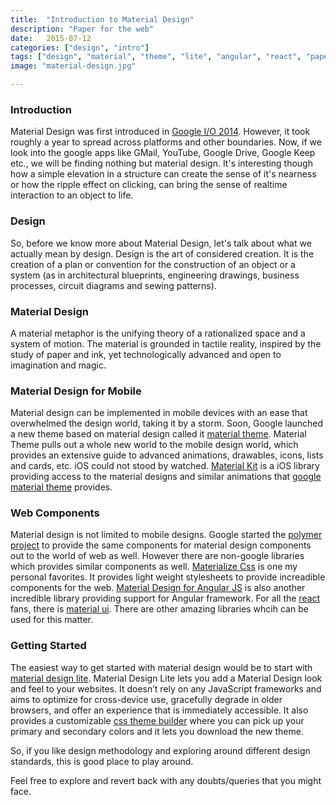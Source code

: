```yaml
---
title:  "Introduction to Material Design"
description: "Paper for the web"
date:   2015-07-12
categories: ["design", "intro"]
tags: ["design", "material", "theme", "lite", "angular", "react", "paper"]
image: "material-design.jpg"

---
```


### Introduction

Material Design was first introduced in [Google I/O 2014][google_io]. However, it took roughly a year to spread across platforms and other boundaries. Now, if we look into the google apps like GMail, YouTube, Google Drive, Google Keep etc., we will be finding nothing but material design. It's interesting though how a simple elevation in a structure can create the sense of it's nearness or how the ripple effect on clicking, can bring the sense of realtime interaction to an object to life.

### Design

So, before we know more about Material Design, let's talk about what we actually mean by design. Design is the art of considered creation. It is the creation of a plan or convention for the construction of an object or a system (as in architectural blueprints, engineering drawings, business processes, circuit diagrams and sewing patterns).

### Material Design

A material metaphor is the unifying theory of a rationalized space and a system of motion. The material is grounded in tactile reality, inspired by the study of paper and ink, yet technologically advanced and open to imagination and magic.

### Material Design for Mobile

Material design can be implemented in mobile devices with an ease that overwhelmed the design world, taking it by a storm. Soon, Google launched a new theme based on material design called it [material theme][material_theme]. Material Theme pulls out a whole new world to the mobile design world, which provides an extensive guide to advanced animations, drawables, icons, lists and cards, etc. iOS could not stood by watched. [Material Kit][material_kit] is a iOS library providing access to the material designs and similar animations that [google material theme][material_theme] provides.

### Web Components

Material design is not limited to mobile designs. Google started the [polymer project][polymer_project] to provide the same components for material design components out to the world of web as well. However there are non-google libraries which provides similar components as well. [Materialize Css][materializecss] is one my personal favorites. It provides light weight stylesheets to provide increadible components for the web. [Material Design for Angular JS][angular_material] is also another incredible library providing support for Angular framework. For all the [react][react] fans, there is [material ui][react_polymer]. There are other amazing libraries whcih can be used for this matter.

### Getting Started

The easiest way to get started with material design would be to start with [material design lite][md_lite]. Material Design Lite lets you add a Material Design look and feel to your websites. It doesn’t rely on any JavaScript frameworks and aims to optimize for cross-device use, gracefully degrade in older browsers, and offer an experience that is immediately accessible. It also provides a customizable [css theme builder][lite_css_theme] where you can pick up your primary and secondary colors and it lets you download the new theme.

So, if you like design methodology and exploring around different design standards, this is good place to play around.

Feel free to explore and revert back with any doubts/queries that you might face.

[google_io]: https://www.google.com/events/io/io14videos/79edef8b-96d4-e311-b297-00155d5066d7
[material_theme]: https://developer.android.com/design/material/index.html
[material_kit]: https://github.com/nghialv/MaterialKit
[polymer_project]: https://www.polymer-project.org/1.0/
[materializecss]: https://materializecss.com/
[angular_material]: https://material.angularjs.org/latest/#/
[react_polymer]: https://material-ui.com/#/
[react]: https://facebook.github.io/react/
[md_lite]: https://www.getmdl.io/
[lite_css_theme]: https://www.getmdl.io/customize/index.html
